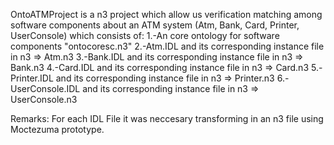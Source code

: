 OntoATMProject is a n3 project which allow us 
verification matching among software components
about an ATM system (Atm, Bank, Card, Printer, UserConsole)
which consists of:
1.-An core ontology for software components "ontocoresc.n3"
2.-Atm.IDL and its corresponding instance file in n3 => Atm.n3
3.-Bank.IDL and its corresponding instance file in n3 => Bank.n3
4.-Card.IDL and its corresponding instance file in n3 => Card.n3
5.-Printer.IDL and its corresponding instance file in n3 => Printer.n3
6.-UserConsole.IDL and its corresponding instance file in n3 => UserConsole.n3

Remarks: For each IDL File it was neccesary transforming in an n3 file using
         Moctezuma prototype.

